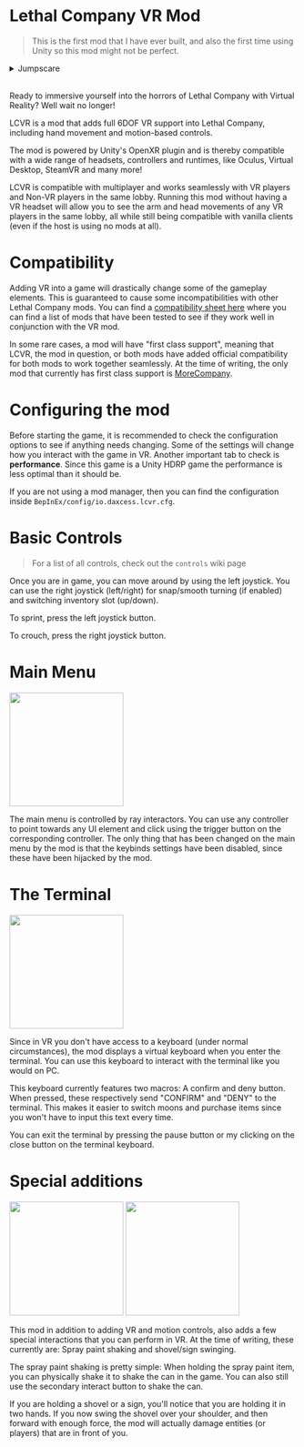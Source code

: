 # Lethal Company VR Mod

> This is the first mod that I have ever built, and also the first time using Unity so this mod might not be perfect.

<details>
  <summary>Jumpscare</summary>

  <img src="https://github.com/DaXcess/LCVR/blob/main/.github/assets/pino.jpg?raw=true" />
</details>
<br/>

Ready to immersive yourself into the horrors of Lethal Company with Virtual Reality? Well wait no longer!

LCVR is a mod that adds full 6DOF VR support into Lethal Company, including hand movement and motion-based controls.

The mod is powered by Unity's OpenXR plugin and is thereby compatible with a wide range of headsets, controllers and runtimes, like Oculus, Virtual Desktop, SteamVR and many more!

LCVR is compatible with multiplayer and works seamlessly with VR players and Non-VR players in the same lobby. Running this mod without having a VR headset will allow you to see the arm and head movements of any VR players in the same lobby, all while still being compatible with vanilla clients (even if the host is using no mods at all).

# Compatibility

Adding VR into a game will drastically change some of the gameplay elements. This is guaranteed to cause some incompatibilities with other Lethal Company mods. You can find a [compatibility sheet here](https://docs.google.com/spreadsheets/d/1mSulrvMkQFtjF_BWDeSfGz9rm3UWKMywmUP1yhcgCGo/edit?usp=sharing) where you can find a list of mods that have been tested to see if they work well in conjunction with the VR mod.

In some rare cases, a mod will have "first class support", meaning that LCVR, the mod in question, or both mods have added official compatibility for both mods to work together seamlessly. At the time of writing, the only mod that currently has first class support is [MoreCompany](https://github.com/notnotnotswipez/MoreCompany).

# Configuring the mod

Before starting the game, it is recommended to check the configuration options to see if anything needs changing. Some of the settings will change how you interact with the game in VR. Another important tab to check is **performance**. Since this game is a Unity HDRP game the performance is less optimal than it should be.

If you are not using a mod manager, then you can find the configuration inside `BepInEx/config/io.daxcess.lcvr.cfg`.

# Basic Controls

> For a list of all controls, check out the `controls` wiki page

Once you are in game, you can move around by using the left joystick. You can use the right joystick (left/right) for snap/smooth turning (if enabled) and switching inventory slot (up/down).

To sprint, press the left joystick button.

To crouch, press the right joystick button.

# Main Menu

<img src="https://github.com/DaXcess/LCVR/blob/main/.github/assets/main-menu.gif?raw=true" height="200" />

The main menu is controlled by ray interactors. You can use any controller to point towards any UI element and click using the trigger button on the corresponding controller. The only thing that has been changed on the main menu by the mod is that the keybinds settings have been disabled, since these have been hijacked by the mod.

# The Terminal

<img src="https://github.com/DaXcess/LCVR/blob/main/.github/assets/terminal.gif?raw=true" height="200" />

Since in VR you don't have access to a keyboard (under normal circumstances), the mod displays a virtual keyboard when you enter the terminal. You can use this keyboard to interact with the terminal like you would on PC.

This keyboard currently features two macros: A confirm and deny button. When pressed, these respectively send "CONFIRM" and "DENY" to the terminal. This makes it easier to switch moons and purchase items since you won't have to input this text every time.

You can exit the terminal by pressing the pause button or my clicking on the close button on the terminal keyboard.

# Special additions

<img src="https://github.com/DaXcess/LCVR/blob/main/.github/assets/shovel.gif?raw=true" height="200" />
<img src="https://github.com/DaXcess/LCVR/blob/main/.github/assets/spray.gif?raw=true" height="200" />

This mod in addition to adding VR and motion controls, also adds a few special interactions that you can perform in VR. At the time of writing, these currently are: Spray paint shaking and shovel/sign swinging.

The spray paint shaking is pretty simple: When holding the spray paint item, you can physically shake it to shake the can in the game. You can also still use the secondary interact button to shake the can.

If you are holding a shovel or a sign, you'll notice that you are holding it in two hands. If you now swing the shovel over your shoulder, and then forward with enough force, the mod will actually damage entities (or players) that are in front of you.
